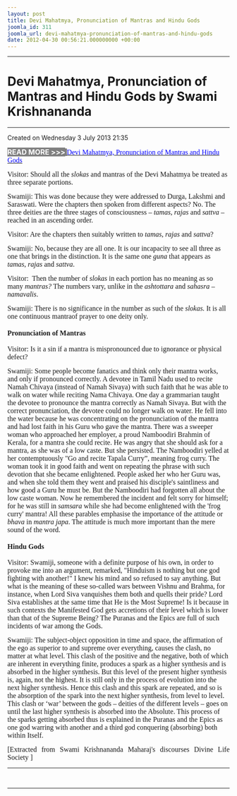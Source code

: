 ```yaml
---
layout: post
title: Devi Mahatmya, Pronunciation of Mantras and Hindu Gods
joomla_id: 311
joomla_url: devi-mahatmya-pronunciation-of-mantras-and-hindu-gods
date: 2012-04-30 00:56:21.000000000 +00:00
---
```

<hr />
<h1>Devi Mahatmya, Pronunciation of Mantras and Hindu Gods by Swami Krishnananda</h1>
<hr />
<p>Created on Wednesday 3 July 2013 21:35</p>
<div id="discText">
<div id="discText">
<div id="discText">
<div id="discText">
<div id="discText">
<div id="discText">
<div id="discText">
<div id="discText">
<div id="discText">
<div id="discText">
<div id="discText">
<div id="discText">
<div id="discText">
<p><span style="font-size: 12pt;"><span style="background-color: #ffffff; color: #333333;"><span style="background-color: #808080; color: #ffffff;"><strong>READ MORE &gt;&gt;&gt;</strong></span></span></span><span style="background-color: #ffffff; color: #333333;"><span style="background-color: #808080; color: #ffffff;"><strong> </strong></span></span><span style="color: #0000ff; font-family: book antiqua,palatino;"><a href="http://www.swami-krishnananda.org/disc/disc_131.html"><span style="color: #0000ff;"></span></a></span><a href="Devi%20Mahatmya,%20Pronunciation%20of%20Mantras%20and%20Hindu%20Gods"><span style="font-size: 12pt; font-family: book antiqua,palatino; color: #0000ff;">Devi Mahatmya, Pronunciation of Mantras and Hindu Gods</span></a></p>
<div id="discText">
<div id="discText">
<div id="discText">
<p><span style="font-size: 12pt; font-family: book antiqua,palatino;">Visitor: Should all the <em>slokas</em> and mantras of the Devi Mahatmya be treated as three separate portions.</span></p>
<p><span style="font-size: 12pt; font-family: book antiqua,palatino;">Swamiji: This was done because they were addressed to Durga, Lakshmi and Saraswati. Were the chapters then spoken from different aspects? No. The three deities are the three stages of consciousness – <em>tamas</em>, <em>rajas</em> and <em>sattva</em> – reached in an ascending order.</span></p>
<p><span style="font-size: 12pt; font-family: book antiqua,palatino;">Visitor: Are the chapters then suitably written to <em>tamas</em>, <em>rajas</em> and <em>sattva</em>?</span></p>
<p><span style="font-size: 12pt; font-family: book antiqua,palatino;">Swamiji: No, because they are all one. It is our incapacity to see all three as one that brings in the distinction. It is the same one <em>guna</em> that appears as <em>tamas</em>, <em>rajas</em> and <em>sattva</em>. </span></p>
<p><span style="font-size: 12pt; font-family: book antiqua,palatino;">Visitor:&nbsp; Then the number of <em>slokas</em> in each portion has no meaning as so many <em>mantras?</em> The numbers vary, unlike in the <em>ashtottara</em> and <em>sahasra</em> – <em>namavalis</em>. </span></p>
<p><span style="font-size: 12pt; font-family: book antiqua,palatino;">Swamiji: There is no significance in the number as such of the <em>slokas.</em> It is all one continuous mantraof prayer to one deity only.</span></p>
<h4><span style="font-size: 12pt; font-family: book antiqua,palatino;">Pronunciation of Mantras</span></h4>
<p><span style="font-size: 12pt; font-family: book antiqua,palatino;">Visitor: Is it a sin if a mantra is mispronounced due to ignorance or physical defect?</span></p>
<p><span style="font-size: 12pt; font-family: book antiqua,palatino;">Swamiji: Some people become fanatics and think only their mantra works, and only if pronounced correctly. A devotee in Tamil Nadu used to recite Namah Chivaya (instead of Namah Sivaya) with such faith that he was able to walk on water while reciting Nama Chivaya. One day a grammarian taught the devotee to pronounce the mantra correctly as Namah Sivaya. But with the correct pronunciation, the devotee could no longer walk on water. He fell into the water because he was concentrating on the pronunciation of the mantra and had lost faith in his Guru who gave the mantra. There was a sweeper woman who approached her employer, a proud Namboodiri Brahmin of Kerala, for a mantra she could recite. He was angry that she should ask for a mantra, as she was of a low caste. But she persisted. The Namboodiri yelled at her contemptuously "Go and recite Tapala Curry”, meaning frog curry. The woman took it in good faith and went on repeating the phrase with such devotion that she became enlightened. People asked her who her Guru was, and when she told them they went and praised his disciple's saintliness and how good a Guru he must be. But the Namboodiri had forgotten all about the low caste woman. Now he remembered the incident and felt sorry for himself; for he was still in <em>samsara</em> while she had become enlightened with the 'frog curry' mantra! All these parables emphasise the importance of the attitude or <em>bhava</em> in <em>mantra japa</em>. The attitude is much more important than the mere sound of the word.</span></p>
<h4><span style="font-size: 12pt; font-family: book antiqua,palatino;">Hindu Gods</span></h4>
<p><span style="font-size: 12pt; font-family: book antiqua,palatino;">Visitor: Swamiji, someone with a definite purpose of his own, in order to provoke me into an argument, remarked, "Hinduism is nothing but one god fighting with another!" I knew his mind and so refused to say anything. But what is the meaning of these so-called wars between Vishnu and Brahma, for instance, when Lord Siva vanquishes them both and quells their pride? Lord Siva establishes at the same time that He is the Most Supreme! Is it because in such contexts the Manifested God gets accretions of their level which is lower than that of the Supreme Being? The Puranas and the Epics are full of such incidents of war among the Gods.</span></p>
<p><span style="font-size: 12pt; font-family: book antiqua,palatino;">Swamiji: The subject-object opposition in time and space, the affirmation of the ego as superior to and supreme over everything, causes the clash, no matter at what level. This clash of the positive and the negative, both of which are inherent in everything finite, produces a spark as a higher synthesis and is absorbed in the higher synthesis. But this level of the present higher synthesis is, again, not the highest. It is still only in the process of evolution into the next higher synthesis. Hence this clash and this spark are repeated, and so is the absorption of the spark into the next higher synthesis, from level to level. This clash or ‘war’ between the gods – deities of the different levels – goes on until the last higher synthesis is absorbed into the Absolute. This process of the sparks getting absorbed thus is explained in the Puranas and the Epics as one god warring with another and a third god conquering (absorbing) both within Itself.</span></p>
</div>
</div>
</div>
</div>
</div>
</div>
</div>
</div>
</div>
</div>
</div>
</div>
</div>
</div>
</div>
</div>
<p style="text-align: justify; line-height: normal;"><span style="font-size: 12pt; font-family: verdana,geneva;">[Extracted from Swami Krishnananda Maharaj's discourses Divine Life Society ]</span></p>
<hr />
<p>&nbsp;</p>
<hr />
<p>&nbsp;</p>
<div style="position: absolute; left: -40px; top: -25px; width: 1px; height: 1px; overflow: hidden;" data-mce-bogus="1" class="mcePaste" id="_mcePaste">
<h1>The Gospel of the Bhagavadgita</h1>
</div>
